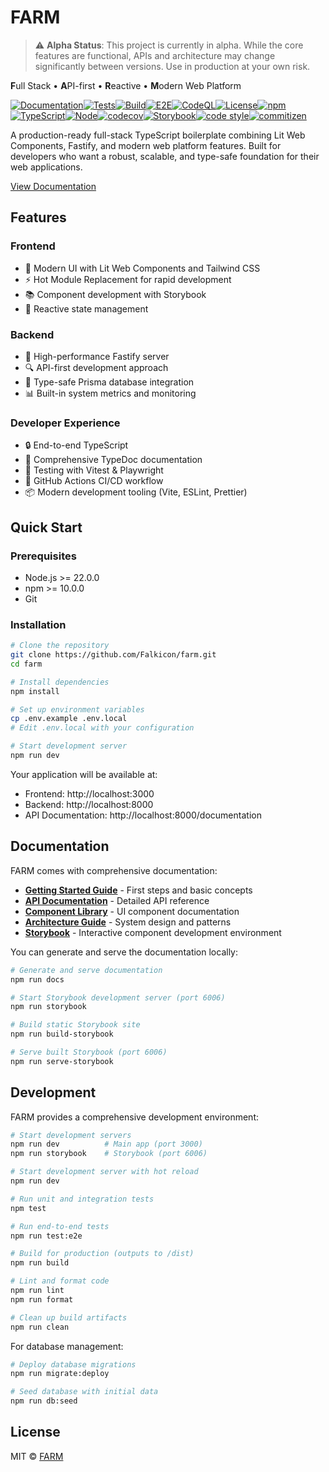 # FARM

> ⚠️ **Alpha Status**: This project is currently in alpha. While the core features are functional, APIs and architecture may change significantly between versions. Use in production at your own risk.

**F**ull Stack • **A**PI-first • **R**eactive • **M**odern Web Platform

[![Documentation](https://img.shields.io/badge/Documentation-passing-brightgreen.svg)](https://github.com/Falkicon/farm/actions/workflows/docs.yml)[![Tests](https://img.shields.io/badge/Tests-passing-brightgreen.svg)](https://github.com/Falkicon/farm/actions/workflows/test.yml)[![Build](https://img.shields.io/badge/Build-passing-brightgreen.svg)](https://github.com/Falkicon/farm/actions/workflows/build.yml)[![E2E](https://img.shields.io/badge/E2E-passing-brightgreen.svg)](https://github.com/Falkicon/farm/actions/workflows/e2e.yml)[![CodeQL](https://img.shields.io/badge/CodeQL-passing-brightgreen.svg)](https://github.com/Falkicon/farm/actions/workflows/codeql.yml)[![License](https://img.shields.io/badge/License-MIT-yellow.svg)](https://opensource.org/licenses/MIT)[![npm](https://img.shields.io/badge/npm-0.0.1-green.svg)](https://www.npmjs.com/package/farm)[![TypeScript](https://img.shields.io/badge/TypeScript-5.7-blue.svg)](https://www.typescriptlang.org/)[![Node](https://img.shields.io/badge/node-%3E%3D22.0.0-brightgreen.svg)](https://nodejs.org/)[![codecov](https://img.shields.io/badge/codecov-unknown-lightgrey.svg)](https://codecov.io/gh/Falkicon/farm)[![Storybook](https://img.shields.io/badge/Storybook-FF4785?logo=storybook&logoColor=white)](https://falkicon.github.io/farm/storybook)[![code style](https://img.shields.io/badge/code_style-prettier-ff69b4.svg)](https://github.com/prettier/prettier)[![commitizen](https://img.shields.io/badge/commitizen-friendly-brightgreen.svg)](http://commitizen.github.io/cz-cli/)

A production-ready full-stack TypeScript boilerplate combining Lit Web Components, Fastify, and modern web platform features. Built for developers who want a robust, scalable, and type-safe foundation for their web applications.

[View Documentation](https://falkicon.github.io/farm/)

## Features

### Frontend
- 🎨 Modern UI with Lit Web Components and Tailwind CSS
- ⚡ Hot Module Replacement for rapid development
- 📚 Component development with Storybook
- 🔄 Reactive state management

### Backend
- 🚀 High-performance Fastify server
- 🔍 API-first development approach
- 💾 Type-safe Prisma database integration
- 📊 Built-in system metrics and monitoring

### Developer Experience
- 🔒 End-to-end TypeScript
- 📝 Comprehensive TypeDoc documentation
- 🧪 Testing with Vitest & Playwright
- 🔄 GitHub Actions CI/CD workflow
- 📦 Modern development tooling (Vite, ESLint, Prettier)

## Quick Start

### Prerequisites
- Node.js >= 22.0.0
- npm >= 10.0.0
- Git

### Installation

```bash
# Clone the repository
git clone https://github.com/Falkicon/farm.git
cd farm

# Install dependencies
npm install

# Set up environment variables
cp .env.example .env.local
# Edit .env.local with your configuration

# Start development server
npm run dev
```

Your application will be available at:
- Frontend: http://localhost:3000
- Backend: http://localhost:8000
- API Documentation: http://localhost:8000/documentation

## Documentation

FARM comes with comprehensive documentation:

- **[Getting Started Guide](https://falkicon.github.io/farm/)** - First steps and basic concepts
- **[API Documentation](https://falkicon.github.io/farm/modules.html)** - Detailed API reference
- **[Component Library](https://falkicon.github.io/farm/modules.html)** - UI component documentation
- **[Architecture Guide](https://falkicon.github.io/farm/modules.html)** - System design and patterns
- **[Storybook](http://localhost:6006)** - Interactive component development environment

You can generate and serve the documentation locally:

```bash
# Generate and serve documentation
npm run docs

# Start Storybook development server (port 6006)
npm run storybook

# Build static Storybook site
npm run build-storybook

# Serve built Storybook (port 6006)
npm run serve-storybook
```

## Development

FARM provides a comprehensive development environment:

```bash
# Start development servers
npm run dev          # Main app (port 3000)
npm run storybook    # Storybook (port 6006)

# Start development server with hot reload
npm run dev

# Run unit and integration tests
npm test

# Run end-to-end tests
npm run test:e2e

# Build for production (outputs to /dist)
npm run build

# Lint and format code
npm run lint
npm run format

# Clean up build artifacts
npm run clean
```

For database management:
```bash
# Deploy database migrations
npm run migrate:deploy

# Seed database with initial data
npm run db:seed
```

## License

MIT © [FARM](LICENSE)
